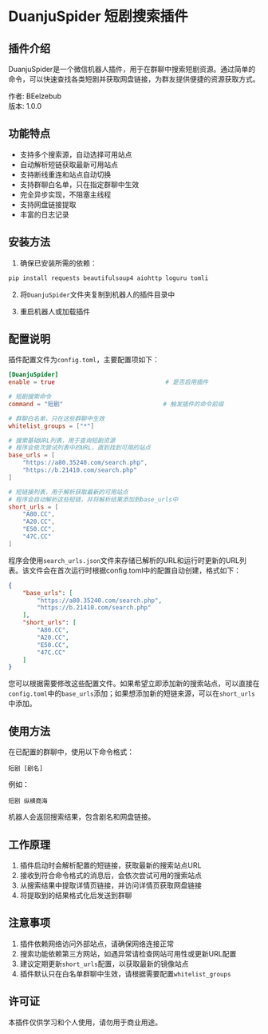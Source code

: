 # DuanjuSpider 短剧搜索插件

## 插件介绍

DuanjuSpider是一个微信机器人插件，用于在群聊中搜索短剧资源。通过简单的命令，可以快速查找各类短剧并获取网盘链接，为群友提供便捷的资源获取方式。

作者: BEelzebub  
版本: 1.0.0

## 功能特点

- 支持多个搜索源，自动选择可用站点
- 自动解析短链获取最新可用站点
- 支持断线重连和站点自动切换
- 支持群聊白名单，只在指定群聊中生效
- 完全异步实现，不阻塞主线程
- 支持网盘链接提取
- 丰富的日志记录

## 安装方法

1. 确保已安装所需的依赖：
```bash
pip install requests beautifulsoup4 aiohttp loguru tomli
```

2. 将`DuanjuSpider`文件夹复制到机器人的插件目录中

3. 重启机器人或加载插件

## 配置说明

插件配置文件为`config.toml`，主要配置项如下：

```toml
[DuanjuSpider]
enable = true                               # 是否启用插件

# 短剧搜索命令
command = "短剧"                            # 触发插件的命令前缀

# 群聊白名单，只在这些群聊中生效
whitelist_groups = ["*"]

# 搜索基础URL列表，用于查询短剧资源
# 程序会依次尝试列表中的URL，直到找到可用的站点
base_urls = [
    "https://a80.35240.com/search.php",
    "https://b.21410.com/search.php"
]

# 短链接列表，用于解析获取最新的可用站点
# 程序会自动解析这些短链，并将解析结果添加到base_urls中
short_urls = [
    "A80.CC",
    "A20.CC",
    "E50.CC",
    "47C.CC"
]
```

程序会使用`search_urls.json`文件来存储已解析的URL和运行时更新的URL列表。该文件会在首次运行时根据config.toml中的配置自动创建，格式如下：

```json
{
    "base_urls": [
        "https://a80.35240.com/search.php",
        "https://b.21410.com/search.php"
    ],
    "short_urls": [
        "A80.CC",
        "A20.CC",
        "E50.CC",
        "47C.CC"
    ]
}
```

您可以根据需要修改这些配置文件。如果希望立即添加新的搜索站点，可以直接在`config.toml`中的`base_urls`添加；如果想添加新的短链来源，可以在`short_urls`中添加。

## 使用方法

在已配置的群聊中，使用以下命令格式：

```
短剧 [剧名]
```

例如：
```
短剧 纵横商海
```

机器人会返回搜索结果，包含剧名和网盘链接。

## 工作原理

1. 插件启动时会解析配置的短链接，获取最新的搜索站点URL
2. 接收到符合命令格式的消息后，会依次尝试可用的搜索站点
3. 从搜索结果中提取详情页链接，并访问详情页获取网盘链接
4. 将提取到的结果格式化后发送到群聊

## 注意事项

1. 插件依赖网络访问外部站点，请确保网络连接正常
2. 搜索功能依赖第三方网站，如遇异常请检查网站可用性或更新URL配置
3. 建议定期更新`short_urls`配置，以获取最新的镜像站点
4. 插件默认只在白名单群聊中生效，请根据需要配置`whitelist_groups`

## 许可证

本插件仅供学习和个人使用，请勿用于商业用途。 

